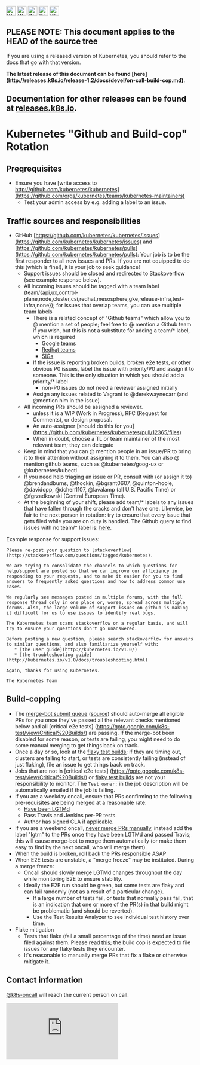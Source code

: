 <!-- BEGIN MUNGE: UNVERSIONED_WARNING -->

<!-- BEGIN STRIP_FOR_RELEASE -->

<img src="http://kubernetes.io/img/warning.png" alt="WARNING"
     width="25" height="25">
<img src="http://kubernetes.io/img/warning.png" alt="WARNING"
     width="25" height="25">
<img src="http://kubernetes.io/img/warning.png" alt="WARNING"
     width="25" height="25">
<img src="http://kubernetes.io/img/warning.png" alt="WARNING"
     width="25" height="25">
<img src="http://kubernetes.io/img/warning.png" alt="WARNING"
     width="25" height="25">

<h2>PLEASE NOTE: This document applies to the HEAD of the source tree</h2>

If you are using a released version of Kubernetes, you should
refer to the docs that go with that version.

<!-- TAG RELEASE_LINK, added by the munger automatically -->
<strong>
The latest release of this document can be found
[here](http://releases.k8s.io/release-1.2/docs/devel/on-call-build-cop.md).

Documentation for other releases can be found at
[releases.k8s.io](http://releases.k8s.io).
</strong>
--

<!-- END STRIP_FOR_RELEASE -->

<!-- END MUNGE: UNVERSIONED_WARNING -->
Kubernetes "Github and Build-cop" Rotation
==========================================

Preqrequisites
--------------

* Ensure you have [write access to http://github.com/kubernetes/kubernetes](https://github.com/orgs/kubernetes/teams/kubernetes-maintainers)
  * Test your admin access by e.g. adding a label to an issue.

Traffic sources and responsibilities
------------------------------------

* GitHub [https://github.com/kubernetes/kubernetes/issues](https://github.com/kubernetes/kubernetes/issues) and [https://github.com/kubernetes/kubernetes/pulls](https://github.com/kubernetes/kubernetes/pulls):  Your job is to be the first responder to all new issues and PRs.  If you are not equipped to do this (which is fine!), it is your job to seek guidance!
  * Support issues should be closed and redirected to Stackoverflow (see example response below).
  * All incoming issues should be tagged with a team label (team/{api,ux,control-plane,node,cluster,csi,redhat,mesosphere,gke,release-infra,test-infra,none}); for issues that overlap teams, you can use multiple team labels
    * There is a related concept of "Github teams" which allow you to @ mention a set of people; feel free to @ mention a Github team if you wish, but this is not a substitute for adding a team/* label, which is required
      * [Google teams](https://github.com/orgs/kubernetes/teams?utf8=%E2%9C%93&query=goog-)
      * [Redhat teams](https://github.com/orgs/kubernetes/teams?utf8=%E2%9C%93&query=rh-)
      * [SIGs](https://github.com/orgs/kubernetes/teams?utf8=%E2%9C%93&query=sig-)
    * If the issue is reporting broken builds, broken e2e tests, or other obvious P0 issues, label the issue with priority/P0 and assign it to someone. This is the only situation in which you should add a priority/* label
      * non-P0 issues do not need a reviewer assigned initially
    * Assign any issues related to Vagrant to @derekwaynecarr (and @mention him in the issue)
  * All incoming PRs should be assigned a reviewer.
    * unless it is a WIP (Work in Progress), RFC (Request for Comments), or design proposal.
    * An auto-assigner [should do this for you] (https://github.com/kubernetes/kubernetes/pull/12365/files)
    * When in doubt, choose a TL or team maintainer of the most relevant team; they can delegate
  * Keep in mind that you can @ mention people in an issue/PR to bring it to their attention without assigning it to them. You can also @ mention github teams, such as @kubernetes/goog-ux or @kubernetes/kubectl
  * If you need help triaging an issue or PR, consult with (or assign it to) @brendandburns, @thockin, @bgrant0607, @quinton-hoole, @davidopp, @dchen1107, @lavalamp (all U.S. Pacific Time) or @fgrzadkowski (Central European Time).
  * At the beginning of your shift, please add team/* labels to any issues that have fallen through the cracks and don't have one. Likewise, be fair to the next person in rotation: try to ensure that every issue that gets filed while you are on duty is handled. The Github query to find issues with no team/* label is: [here](https://github.com/kubernetes/kubernetes/issues?utf8=%E2%9C%93&q=is%3Aopen+is%3Aissue+-label%3Ateam%2Fcontrol-plane+-label%3Ateam%2Fmesosphere+-label%3Ateam%2Fredhat+-label%3Ateam%2Frelease-infra+-label%3Ateam%2Fnone+-label%3Ateam%2Fnode+-label%3Ateam%2Fcluster+-label%3Ateam%2Fux+-label%3Ateam%2Fapi+-label%3Ateam%2Ftest-infra+-label%3Ateam%2Fgke+-label%3A"team%2FCSI-API+Machinery+SIG"+-label%3Ateam%2Fhuawei+-label%3Ateam%2Fsig-aws).

Example response for support issues:

    Please re-post your question to [stackoverflow](http://stackoverflow.com/questions/tagged/kubernetes).

    We are trying to consolidate the channels to which questions for help/support are posted so that we can improve our efficiency in responding to your requests, and to make it easier for you to find answers to frequently asked questions and how to address common use cases.

    We regularly see messages posted in multiple forums, with the full response thread only in one place or, worse, spread across multiple forums. Also, the large volume of support issues on github is making it difficult for us to use issues to identify real bugs.

    The Kubernetes team scans stackoverflow on a regular basis, and will try to ensure your questions don't go unanswered.

    Before posting a new question, please search stackoverflow for answers to similar questions, and also familiarize yourself with:
       * [the user guide](http://kubernetes.io/v1.0/)
       * [the troubleshooting guide](http://kubernetes.io/v1.0/docs/troubleshooting.html)

    Again, thanks for using Kubernetes.

    The Kubernetes Team

Build-copping
-------------

* The [merge-bot submit queue](http://submit-queue.k8s.io/) ([source](https://github.com/kubernetes/contrib/tree/master/mungegithub/mungers/submit-queue.go)) should auto-merge all eligible PRs for you once they've passed all the relevant checks mentioned below and all [critical e2e tests] (https://goto.google.com/k8s-test/view/Critical%20Builds/) are passing. If the merge-bot been disabled for some reason, or tests are failing, you might need to do some manual merging to get things back on track.
* Once a day or so, look at the [flaky test builds](https://goto.google.com/k8s-test/view/Flaky/); if they are timing out, clusters are failing to start, or tests are consistently failing (instead of just flaking), file an issue to get things back on track.
* Jobs that are not in [critical e2e tests] (https://goto.google.com/k8s-test/view/Critical%20Builds/) or [flaky test builds](https://goto.google.com/k8s-test/view/Flaky/) are not your responsibility to monitor. The `Test owner:` in the job description will be automatically emailed if the job is failing.
* If you are a weekday oncall, ensure that PRs confirming to the following pre-requisites are being merged at a reasonable rate:
  * [Have been LGTMd](https://github.com/kubernetes/kubernetes/labels/lgtm)
  * Pass Travis and Jenkins per-PR tests.
  * Author has signed CLA if applicable.
* If you are a weekend oncall, [never merge PRs manually](collab.md), instead add the label "lgtm" to the PRs once they have been LGTMd and passed Travis; this will cause merge-bot to merge them automatically (or make them easy to find by the next oncall, who will merge them).
* When the build is broken, roll back the PRs responsible ASAP
* When E2E tests are unstable, a "merge freeze" may be instituted. During a merge freeze:
  * Oncall should slowly merge LGTMd changes throughout the day while monitoring E2E to ensure stability.
  * Ideally the E2E run should be green, but some tests are flaky and can fail randomly (not as a result of a particular change).
    * If a large number of tests fail, or tests that normally pass fail, that is an indication that one or more of the PR(s) in that build might be problematic (and should be reverted).
    * Use the Test Results Analyzer to see individual test history over time.
* Flake mitigation
  * Tests that flake (fail a small percentage of the time) need an issue filed against them. Please read [this](flaky-tests.md#filing-issues-for-flaky-tests); the build cop is expected to file issues for any flaky tests they encounter.
  * It's reasonable to manually merge PRs that fix a flake or otherwise mitigate it.

Contact information
-------------------

[@k8s-oncall](https://github.com/k8s-oncall) will reach the current person on call.

<!-- BEGIN MUNGE: GENERATED_ANALYTICS -->
[![Analytics](https://kubernetes-site.appspot.com/UA-36037335-10/GitHub/docs/devel/on-call-build-cop.md?pixel)]()
<!-- END MUNGE: GENERATED_ANALYTICS -->

